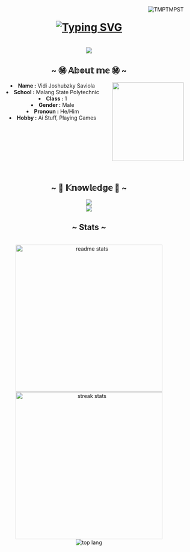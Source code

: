 <body>
<img align="right" src="https://komarev.com/ghpvc/?username=TMTMPST&label=Profile%20views&color=0e75b6&style=flat" alt="TMPTMPST"/>
    <center>
        <h1 align="center"><a href="https://git.io/typing-svg"><img src="https://readme-typing-svg.herokuapp.com?font=Horizon+Bold&size=30&pause=1000&color=C01ABC&width=435&lines=~+Welcome+To+My+Profile+~;I'm+Vidi!!" alt="Typing SVG" ></a></h1>
        <br>
        <div align="center">
            <img src="https://i.imgur.com/oo2ezd3.gif" />
        </div>
        <div>
            <h2 align="center">~ ㊙️ 𝔸𝕓𝕠𝕦𝕥 𝕞𝕖 ㊙️ ~ </h2>
                <div align="center">
                    <img src="https://media.tenor.com/zzKH8jjb5WoAAAAC/guruguru-hololive.gif" align="right" width="190px" height="208.5px"> 
                </div>
            <li> <b>Name :</b> Vidi Joshubzky Saviola </li>
            <li> <b>School  :</b> Malang State Polytechnic </li>
            <li> <b>Class   :</b> 1 </li>
            <li> <b>Gender  :</b> Male </li>
            <li> <b>Pronoun :</b> He/Him </li>
            <li> <b>Hobby   :</b> Ai Stuff, Playing Games </li>
            <br><br><br><br><br><br><br><br>
        </div>
        <div>
            <h2 align="center">~ 📖 𝕂𝕟𝕠𝕨𝕝𝕖𝕕𝕘𝕖 📖 ~</h2>
                <p align="center">
                <img src="https://skillicons.dev/icons?i=java,git,html,css"><br>
                <img src="https://skillicons.dev/icons?i=photoshop,vscode,pr,md">
                </p>
                </div>
        </div>
        <div>
            <h2 align="center">~ Stats ~</h2><br>
                <div align="center">
                    <img width=390 src="https://github-readme-stats.vercel.app/api?username=TMTMPST&theme=dracula&show_icons=true&hide_border=false&count_private=true" alt="readme stats"/>
                    <img width=390 src="https://github-readme-streak-stats.herokuapp.com/?user=TMTMPST&theme=dracula&hide_border=false" alt="streak stats"/>
                    </br>
                    <img width 325 src="https://github-readme-stats.vercel.app/api/top-langs/?username=TMTMPST&theme=dracula&show_icons=true&hide_border=false&layout=compact" alt="top lang"/>



